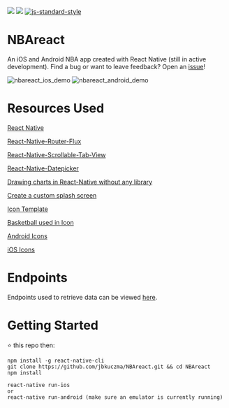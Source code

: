 ![](https://img.shields.io/github/issues/jbkuczma/NBAreact.svg?style=flat-square)
![](https://david-dm.org/jbkuczma/NBAreact.svg)
[![js-standard-style](https://img.shields.io/badge/code%20style-standard-brightgreen.svg?style=flat-square)](http://standardjs.com/)
# NBAreact
An iOS and Android NBA app created with React Native (still in active development). Find a bug or want to leave feedback? Open an [issue](https://github.com/jbkuczma/NBAreact/issues)!

![nbareact_ios_demo](https://github.com/jbkuczma/NBAreact/blob/master/NBAreact_iOS.gif)
![nbareact_android_demo](https://github.com/jbkuczma/NBAreact/blob/master/NBAreact_Android.gif)

# Resources Used
[React Native](https://github.com/facebook/react-native)

[React-Native-Router-Flux](https://github.com/aksonov/react-native-router-flux)

[React-Native-Scrollable-Tab-View](https://github.com/skv-headless/react-native-scrollable-tab-view)

[React-Native-Datepicker](https://github.com/xgfe/react-native-datepicker)

[Drawing charts in React-Native without any library](https://medium.com/@wwayne_me/let-s-drawing-charts-in-react-native-without-any-library-4c20ba38d8ab#.omrlj0xpx)

[Create a custom splash screen](https://medium.com/@jvlobo/change-default-launch-screen-in-react-native-ios-app-544f94f1e947#.pnt190kb8)

[Icon Template](https://appicontemplate.com/ios9/)

[Basketball used in Icon](https://www.iconfinder.com/icons/315758/basketball_icon)

[Android Icons](http://romannurik.github.io/AndroidAssetStudio/icons-launcher.html)

[iOS Icons](https://makeappicon.com/)

# Endpoints

Endpoints used to retrieve data can be viewed [here](https://github.com/jbkuczma/NBAreact/blob/master/docs/ENDPOINTS.md).

# Getting Started

⭐️ this repo then:

    npm install -g react-native-cli
    git clone https://github.com/jbkuczma/NBAreact.git && cd NBAreact
    npm install

    react-native run-ios
    or
    react-native run-android (make sure an emulator is currently running)
